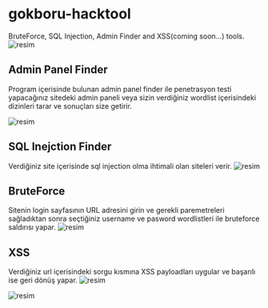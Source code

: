 # gokboru-hacktool
BruteForce, SQL Injection, Admin Finder and XSS(coming soon...) tools.
![resim](https://github.com/mehmet4kif/kizigan-hacktool/assets/77950557/6b10a96e-02cd-49f6-b2d7-e80b2dd856cb)


## Admin Panel Finder
Program içerisinde bulunan admin panel finder ile penetrasyon testi yapacağınız sitedeki admin paneli veya sizin verdiğiniz wordlist içerisindeki dizinleri tarar ve sonuçları size getirir.

![resim](https://github.com/mehmet4kif/kizigan-hacktool/assets/77950557/122e2b13-5f29-49d7-ad6f-582c0cc9b117)


## SQL Inejction Finder
Verdiğiniz site içerisinde sql injection olma ihtimali olan siteleri verir.
![resim](https://github.com/mehmet4kif/kizigan-hacktool/assets/77950557/2960c44d-83d4-46f6-8387-60065245a84a)

## BruteForce 
Sitenin login sayfasının URL adresini girin ve gerekli paremetreleri sağladıktan sonra seçtiğiniz username ve pasword wordlistleri ile bruteforce saldırısı yapar.
![resim](https://github.com/mehmet4kif/kizigan-hacktool/assets/77950557/bdbec938-d59c-474b-99e5-1973411f495e)

## XSS 
Verdiğiniz url içerisindeki sorgu kısmına XSS payloadları uygular ve başarılı ise geri dönüş yapar.
![resim](https://github.com/mehmet4kif/kizigan-hacktool/assets/77950557/816780da-31f7-45df-881e-bf5936bf1c1c)

![resim](https://github.com/mehmet4kif/kizigan-hacktool/assets/77950557/3187608e-621d-4933-9333-dfca25cdee8a)
